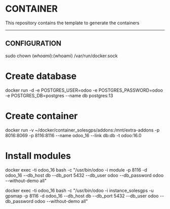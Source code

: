 # CONTAINER

This repository contains the template to generate the containers

------------------

## CONFIGURATION 



sudo chown $(whoami):$(whoami) /var/run/docker.sock


# Create database
docker run -d -e POSTGRES_USER=odoo -e POSTGRES_PASSWORD=odoo -e POSTGRES_DB=postgres --name db postgres:13

# Create container
docker run -v ~/docker/container_solesgps/addons:/mnt/extra-addons -p 8016:8069 -p 8116:8116 --name odoo_16 --link db:db -t odoo:16.0

# Install modules
docker exec -ti odoo_16 bash -c "/usr/bin/odoo -i module -p 8116  -d odoo_16 --db_host db --db_port 5432 --db_user odoo --db_password odoo --without-demo all"

docker exec -ti odoo_16 bash -c "/usr/bin/odoo -i instance_solesgps -u gpsmap -p 8116  -d odoo_16 --db_host db --db_port 5432 --db_user odoo --db_password odoo --without-demo all"
